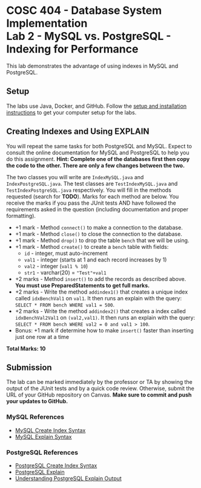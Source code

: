 # COSC 404 - Database System Implementation<br/>Lab 2 - MySQL vs. PostgreSQL - Indexing for Performance

This lab demonstrates the advantage of using indexes in MySQL and PostgreSQL.

## Setup

The labs use Java, Docker, and GitHub. Follow the [setup and installation instructions](https://github.com/rlawrenc/cosc_404/tree/main/labs/setup) to get your computer setup for the labs.

## Creating Indexes and Using EXPLAIN

You will repeat the same tasks for both PostgreSQL and MySQL.  Expect to consult the online documentation for MySQL and PostgreSQL to help you do this assignment. **Hint: Complete one of the databases first then copy the code to the other.  There are only a few changes between the two.**

The two classes you will write are `IndexMySQL.java` and `IndexPostgreSQL.java`.  The test classes are `TestIndexMySQL.java` and `TestIndexPostgreSQL.java` respectively.  You will fill in the methods requested (search for **TODO**).  Marks for each method are below.  You receive the marks if you pass the JUnit tests AND have followed the requirements asked in the question (including documentation and proper formatting).

- +1 mark - Method `connect()` to make a connection to the database.
- +1 mark - Method `close()` to close the connection to the database.
- +1 mark - Method `drop()` to drop the table `bench` that we will be using.
- +1 mark - Method `create()` to create a `bench` table with fields:
  - `id` - integer, must auto-increment
  - `val1` - integer (starts at 1 and each record increases by 1) 
  - `val2` - integer (`val1 % 10`)
  - `str1` - varchar(20) = `"Test"+val1`
- +2 marks - Method `insert()` to add the records as described above. **You must use PreparedStatements to get full marks.**
- +2 marks - Write the method `addindex1()` that creates a unique index called `idxBenchVal1` on `val1`.  It then runs an explain with the query: `SELECT * FROM bench WHERE val1 = 500`.
- +2 marks - Write the method `addindex2()` that creates a index called `idxBenchVal2Val1` on `(val2,val1)`.  It then runs an explain with the query: `SELECT * FROM bench WHERE val2 = 0 and val1 > 100`.
- Bonus: +1 mark if determine how to make `insert()` faster than inserting just one row at a time

**Total Marks: 10** 

## Submission

The lab can be marked immediately by the professor or TA by showing the output of the JUnit tests and by a quick code review.  Otherwise, submit the URL of your GitHub repository on Canvas. **Make sure to commit and push your updates to GitHub.**

### MySQL References

- [MySQL Create Index Syntax](https://dev.mysql.com/doc/refman/8.0/en/create-index.html)
- [MySQL Explain Syntax](https://dev.mysql.com/doc/refman/8.0/en/explain.html)

### PostgreSQL References

- [PostgreSQL Create Index Syntax](https://www.postgresql.org/docs/14/static/sql-createindex.html)
- [PostgreSQL Explain](https://www.postgresql.org/docs/14/static/using-explain.html)
- [Understanding PostgreSQL Explain Output](https://use-the-index-luke.com/sql/explain-plan/postgresql/operations)
